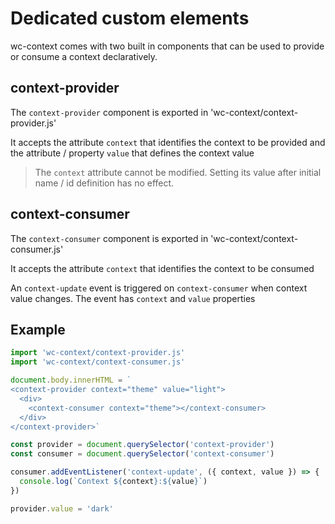 # Dedicated custom elements

wc-context comes with two built in components that can be used to provide or consume a context declaratively.

## context-provider

The `context-provider` component is exported in 'wc-context/context-provider.js'

It accepts the attribute `context` that identifies the context to be provided and the attribute / property `value` that defines the context value

> The `context` attribute cannot be modified. Setting its value after initial name / id definition has no effect.

## context-consumer

The `context-consumer` component is exported in 'wc-context/context-consumer.js'

It accepts the attribute `context` that identifies the context to be consumed

An `context-update` event is triggered on `context-consumer` when context value changes. The event has `context` and `value` properties

## Example

```javascript
import 'wc-context/context-provider.js'
import 'wc-context/context-consumer.js'

document.body.innerHTML = `
<context-provider context="theme" value="light">
  <div>
    <context-consumer context="theme"></context-consumer>
  </div>
</context-provider>`

const provider = document.querySelector('context-provider')
const consumer = document.querySelector('context-consumer')

consumer.addEventListener('context-update', ({ context, value }) => {
  console.log(`Context ${context}:${value}`)
})

provider.value = 'dark'
```
